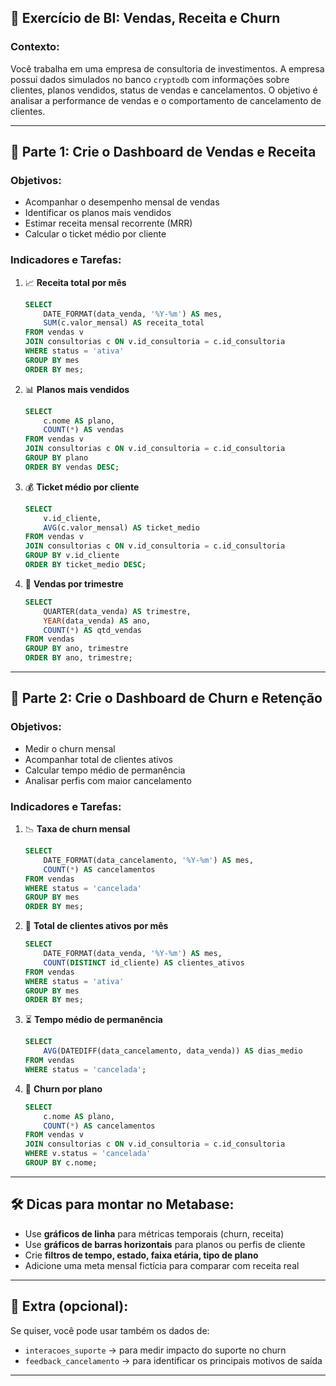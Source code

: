 ## 🎯 Exercício de BI: Vendas, Receita e Churn

### **Contexto:**

Você trabalha em uma empresa de consultoria de investimentos. A empresa possui dados simulados no banco `cryptodb` com informações sobre clientes, planos vendidos, status de vendas e cancelamentos. O objetivo é analisar a performance de vendas e o comportamento de cancelamento de clientes.

---

## 📌 Parte 1: Crie o Dashboard de **Vendas e Receita**

### **Objetivos:**

* Acompanhar o desempenho mensal de vendas
* Identificar os planos mais vendidos
* Estimar receita mensal recorrente (MRR)
* Calcular o ticket médio por cliente

### **Indicadores e Tarefas:**

1. 📈 **Receita total por mês**

   ```sql
   SELECT 
       DATE_FORMAT(data_venda, '%Y-%m') AS mes,
       SUM(c.valor_mensal) AS receita_total
   FROM vendas v
   JOIN consultorias c ON v.id_consultoria = c.id_consultoria
   WHERE status = 'ativa'
   GROUP BY mes
   ORDER BY mes;
   ```

2. 📊 **Planos mais vendidos**

   ```sql
   SELECT 
       c.nome AS plano,
       COUNT(*) AS vendas
   FROM vendas v
   JOIN consultorias c ON v.id_consultoria = c.id_consultoria
   GROUP BY plano
   ORDER BY vendas DESC;
   ```

3. 💰 **Ticket médio por cliente**

   ```sql
   SELECT 
       v.id_cliente,
       AVG(c.valor_mensal) AS ticket_medio
   FROM vendas v
   JOIN consultorias c ON v.id_consultoria = c.id_consultoria
   GROUP BY v.id_cliente
   ORDER BY ticket_medio DESC;
   ```

4. 📅 **Vendas por trimestre**

   ```sql
   SELECT 
       QUARTER(data_venda) AS trimestre,
       YEAR(data_venda) AS ano,
       COUNT(*) AS qtd_vendas
   FROM vendas
   GROUP BY ano, trimestre
   ORDER BY ano, trimestre;
   ```

---

## 📌 Parte 2: Crie o Dashboard de **Churn e Retenção**

### **Objetivos:**

* Medir o churn mensal
* Acompanhar total de clientes ativos
* Calcular tempo médio de permanência
* Analisar perfis com maior cancelamento

### **Indicadores e Tarefas:**

1. 📉 **Taxa de churn mensal**

   ```sql
   SELECT 
       DATE_FORMAT(data_cancelamento, '%Y-%m') AS mes,
       COUNT(*) AS cancelamentos
   FROM vendas
   WHERE status = 'cancelada'
   GROUP BY mes
   ORDER BY mes;
   ```

2. 👥 **Total de clientes ativos por mês**

   ```sql
   SELECT 
       DATE_FORMAT(data_venda, '%Y-%m') AS mes,
       COUNT(DISTINCT id_cliente) AS clientes_ativos
   FROM vendas
   WHERE status = 'ativa'
   GROUP BY mes
   ORDER BY mes;
   ```

3. ⏳ **Tempo médio de permanência**

   ```sql
   SELECT 
       AVG(DATEDIFF(data_cancelamento, data_venda)) AS dias_medio
   FROM vendas
   WHERE status = 'cancelada';
   ```

4. 🧠 **Churn por plano**

   ```sql
   SELECT 
       c.nome AS plano,
       COUNT(*) AS cancelamentos
   FROM vendas v
   JOIN consultorias c ON v.id_consultoria = c.id_consultoria
   WHERE v.status = 'cancelada'
   GROUP BY c.nome;
   ```

---

## 🛠 Dicas para montar no Metabase:

* Use **gráficos de linha** para métricas temporais (churn, receita)
* Use **gráficos de barras horizontais** para planos ou perfis de cliente
* Crie **filtros de tempo, estado, faixa etária, tipo de plano**
* Adicione uma meta mensal fictícia para comparar com receita real

---

## 🧪 Extra (opcional):

Se quiser, você pode usar também os dados de:

* `interacoes_suporte` → para medir impacto do suporte no churn
* `feedback_cancelamento` → para identificar os principais motivos de saída

---

